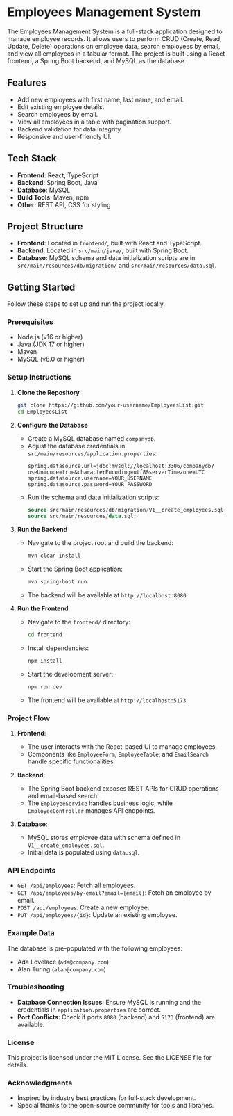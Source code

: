 # Employees Management System

The Employees Management System is a full-stack application designed to manage employee records. It allows users to perform CRUD (Create, Read, Update, Delete) operations on employee data, search employees by email, and view all employees in a tabular format. The project is built using a React frontend, a Spring Boot backend, and MySQL as the database.

## Features

- Add new employees with first name, last name, and email.
- Edit existing employee details.
- Search employees by email.
- View all employees in a table with pagination support.
- Backend validation for data integrity.
- Responsive and user-friendly UI.

## Tech Stack

- **Frontend**: React, TypeScript
- **Backend**: Spring Boot, Java
- **Database**: MySQL
- **Build Tools**: Maven, npm
- **Other**: REST API, CSS for styling

## Project Structure

- **Frontend**: Located in `frontend/`, built with React and TypeScript.
- **Backend**: Located in `src/main/java/`, built with Spring Boot.
- **Database**: MySQL schema and data initialization scripts are in `src/main/resources/db/migration/` and `src/main/resources/data.sql`.

## Getting Started

Follow these steps to set up and run the project locally.

### Prerequisites

- Node.js (v16 or higher)
- Java (JDK 17 or higher)
- Maven
- MySQL (v8.0 or higher)

### Setup Instructions

1. **Clone the Repository**

   ```bash
   git clone https://github.com/your-username/EmployeesList.git
   cd EmployeesList
   ```

2. **Configure the Database**

   - Create a MySQL database named `companydb`.
   - Adjust the database credentials in `src/main/resources/application.properties`:
     ```properties
     spring.datasource.url=jdbc:mysql://localhost:3306/companydb?useUnicode=true&characterEncoding=utf8&serverTimezone=UTC
     spring.datasource.username=YOUR_USERNAME
     spring.datasource.password=YOUR_PASSWORD
     ```
   - Run the schema and data initialization scripts:
     ```sql
     source src/main/resources/db/migration/V1__create_employees.sql;
     source src/main/resources/data.sql;
     ```

3. **Run the Backend**

   - Navigate to the project root and build the backend:
     ```bash
     mvn clean install
     ```
   - Start the Spring Boot application:
     ```bash
     mvn spring-boot:run
     ```
   - The backend will be available at `http://localhost:8080`.

4. **Run the Frontend**
   - Navigate to the `frontend/` directory:
     ```bash
     cd frontend
     ```
   - Install dependencies:
     ```bash
     npm install
     ```
   - Start the development server:
     ```bash
     npm run dev
     ```
   - The frontend will be available at `http://localhost:5173`.

### Project Flow

1. **Frontend**:

   - The user interacts with the React-based UI to manage employees.
   - Components like `EmployeeForm`, `EmployeeTable`, and `EmailSearch` handle specific functionalities.

2. **Backend**:

   - The Spring Boot backend exposes REST APIs for CRUD operations and email-based search.
   - The `EmployeeService` handles business logic, while `EmployeeController` manages API endpoints.

3. **Database**:
   - MySQL stores employee data with schema defined in `V1__create_employees.sql`.
   - Initial data is populated using `data.sql`.

### API Endpoints

- `GET /api/employees`: Fetch all employees.
- `GET /api/employees/by-email?email={email}`: Fetch an employee by email.
- `POST /api/employees`: Create a new employee.
- `PUT /api/employees/{id}`: Update an existing employee.

### Example Data

The database is pre-populated with the following employees:

- Ada Lovelace (`ada@company.com`)
- Alan Turing (`alan@company.com`)

### Troubleshooting

- **Database Connection Issues**: Ensure MySQL is running and the credentials in `application.properties` are correct.
- **Port Conflicts**: Check if ports `8080` (backend) and `5173` (frontend) are available.

### License

This project is licensed under the MIT License. See the LICENSE file for details.

### Acknowledgments

- Inspired by industry best practices for full-stack development.
- Special thanks to the open-source community for tools and libraries.
